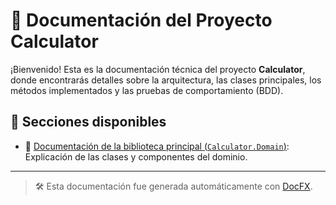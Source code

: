 # 📘 Documentación del Proyecto Calculator

¡Bienvenido! Esta es la documentación técnica del proyecto **Calculator**, donde encontrarás detalles sobre la arquitectura, las clases principales, los métodos implementados y las pruebas de comportamiento (BDD).

## 📂 Secciones disponibles

- 🧩 [Documentación de la biblioteca principal (`Calculator.Domain`)](api/Bank.Domain.html): Explicación de las clases y componentes del dominio.

---

> 🛠️ Esta documentación fue generada automáticamente con [DocFX](https://dotnet.github.io/docfx/).